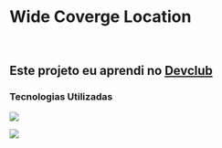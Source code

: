 <h1>Wide Coverge Location</h1>
<br>
<h2>Este projeto eu aprendi no <a href="https://rodolfomori.com.br/devclub">Devclub</a></h2>
<h3>Tecnologias Utilizadas</h3>
<p><img src="https://img.shields.io/badge/HTML-239120?style=for-the-badge&logo=html5&logoColor=white" /></p>
<p><img src="https://img.shields.io/badge/CSS-239120?&style=for-the-badge&logo=css3&logoColor=white" /></p>

